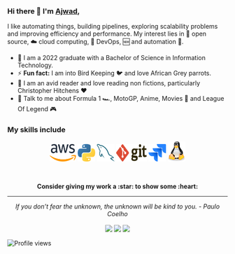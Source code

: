 
### Hi there 👋 I'm [Ajwad](https://majwadc.vercel.app),

I like automating things, building pipelines, exploring scalability problems and improving efficiency and performance. My interest lies in 📜 open source, :cloud: cloud computing, 🚀 DevOps, :new: and automation :robot:. 

- 🌱 I am a 2022 graduate with a Bachelor of Science in Information Technology.
- ⚡ **Fun fact:** I am into Bird Keeping :bird: and love African Grey parrots.
- :book: I am an avid reader and love reading non fictions, particularly Christopher Hitchens :heart:
- 💬 Talk to me about Formula 1 :racing_car:, MotoGP, Anime, Movies 🎥 and League Of Legend 🎮


### My skills include

<p align="center">
	<img title="AWS" alt="AWS" src="/assets/aws.svg" width="60" height="40" />
	<img title="Python" alt="Python" src="/assets/python.svg" width="40" height="40" />
	<img title="MySQL" alt="MySQL" src="/assets/mysql.svg" width="40" height="40" />
	<img title="Git" alt="Git" src="/assets/git.svg" width="70" height="40" />
	<img title="jira" alt="linux" src="/assets/jira.svg" width="40" />
	<img title="linux" alt="linux" src="/assets/linux-tux.svg" width="40" />	
</p>



<br>

<p align="center">
	<strong>Consider giving my work a :star: to show some :heart:</strong>
</p>

<hr>
<p align="center">
   <i>If you don’t fear the unknown, the unknown will be kind to you. - Paulo Coelho</i>
   <br>
<br>
<a target="_blank" href="https://majwadc.vercel.app"><img src="https://img.shields.io/badge/-WEB-FF4088?style=for-the-badge&logo=Hugo&logoColor=white"></img></a>
<a target="_blank" href="https://www.linkedin.com/in/majwadc"><img src="https://img.shields.io/badge/-LinkedIn-0077B5?style=for-the-badge&logo=Linkedin&logoColor=white"></img></a>
<a target="_blank" href="mailto:majwadc@gmail.com"><img src="https://img.shields.io/badge/-Gmail-D14836?style=for-the-badge&logo=Gmail&logoColor=white"></img></a>


<br>
</p>       

![Profile views](https://gpvc.arturio.dev/majwadc)

<!-- - :bulb: I'm interested in all things data: **Big Data, Cloud, Machine Learning and Data Science** - 🔭 I’m currently working on:
 	- [ ] Warehousing and Databases
		- [ ] MongoDB
		- [ ] Snowflake
	- [ ] AWS
		- [ ] Certified Solutions Architect Associate
		- [ ] Certified Data Analytics Specialty -->
